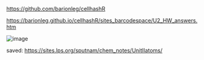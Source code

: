 https://github.com/barionleg/cellhashR

https://barionleg.github.io/cellhashR/sites_barcodespace/U2_HW_answers.htm


![image](https://github.com/barionleg/cellhashR/assets/102619282/1ee93fad-91e5-45c1-ac1b-d3f7b143c808)


saved: https://sites.lps.org/sputnam/chem_notes/UnitIIatoms/